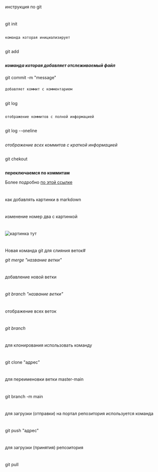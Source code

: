 #
инструкция по git
#
##
git init
## 
```sh
команда которая инициализирует
```


##
git add
##
***команда которая добавляет отслеживаемый файл***

###
git commit -m "message"
###

```sh
добавляет коммит с комментарием
```
##
git log
## 
```sh
отображение коммитов с полной информацией
``````

##
git log --oneline
##


*отображение всех коммитов с краткой информацией*



##
git chekout
##

**переключаемся по коммитам**



Более подробно [по этой ссылке](https://proglib.io/p/git-for-half-an-hour "внешний ресурс")

#
как добавлять картинки в markdown
#

#
изменение номер два c картинкой
#
![картинка тут](gitlogo.png)

#
Новая команда git для слияния веток# 

*git merge "название ветки"*

#
добавление новой ветки
#
*git branch "название ветки"*

#
отображение всех веток
#
*git branch*

#
для клонирования использовать команду
#
git clone "адрес"

#
для переименовки ветки master-main
#

git branch -m main

#
для загрузки (отправки) на портал репозитория используется команда
#
git push "адрес"

#
для загрузки (принятия) репозитория
#
git pull
